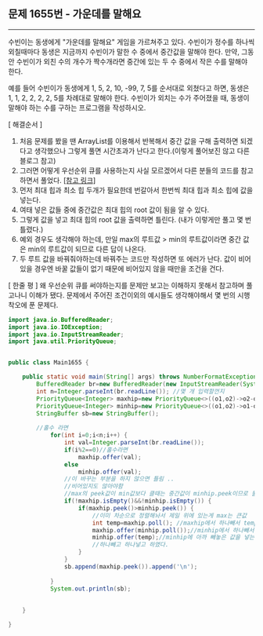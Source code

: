 ## 문제 1655번 - 가운데를 말해요
---------------
수빈이는 동생에게 "가운데를 말해요" 게임을 가르쳐주고 있다. 수빈이가 정수를 하나씩 외칠때마다 동생은 지금까지 수빈이가 말한 수 중에서 중간값을 말해야 한다. 만약, 그동안 수빈이가 외친 수의 개수가 짝수개라면 중간에 있는 두 수 중에서 작은 수를 말해야 한다.

예를 들어 수빈이가 동생에게 1, 5, 2, 10, -99, 7, 5를 순서대로 외쳤다고 하면, 동생은 1, 1, 2, 2, 2, 2, 5를 차례대로 말해야 한다. 수빈이가 외치는 수가 주어졌을 때, 동생이 말해야 하는 수를 구하는 프로그램을 작성하시오.

[ 해결순서 ]
1. 처음 문제를 봤을 땐 ArrayList를 이용해서 반복해서 중간 값을 구해 출력하면 되겠다고 생각했으나 그렇게 풀면 시간초과가 난다고 한다.(이렇게 풀어보진 않고 다른 블로그 참고)
2. 그러면 어떻게 우선순위 큐를 사용하는지 사실 모르겠어서 다른 분들의 코드를 참고하면서 풀었다. [[참고 링크]](https://devowen.com/246)
3. 먼저 최대 힙과 최소 힙 두개가 필요한데 번갈아서 한번씩 최대 힙과 최소 힙에 값을 넣는다.
4. 여태 넣은 값들 중에 중간값은 최대 힙의 root 값이 됨을 알 수 있다. 
5. 그렇게 값을 넣고 최대 힙의 root 값을 출력하면 틀린다. (내가 이렇게만 풀고 몇 번 틀렸다.)
6. 예외 경우도 생각해야 하는데, 만일 max의 루트값 > min의 루트값이라면 중간 값은 min의 루트값이 되므로 다른 답이 나온다.
7. 두 루트 값을 바꿔줘야하는데 바꿔주는 코드만 작성하면 또 에러가 난다. 값이 비어있을 경우엔 바꿀 값들이 없기 때문에 비어있지 않을 때만을 조건을 건다.

[ 한줄 평 ] 왜 우선순위 큐를 써야하는지를 문제만 보고는 이해하지 못해서 참고하며 풀고나니 이해가 됐다. 문제에서 주어진 조건이외의 예시들도 생각해야해서 몇 번의 시행착오에 푼 문제다.
```java
import java.io.BufferedReader;
import java.io.IOException;
import java.io.InputStreamReader;
import java.util.PriorityQueue;


public class Main1655 {

	public static void main(String[] args) throws NumberFormatException, IOException {
		BufferedReader br=new BufferedReader(new InputStreamReader(System.in));
		int n=Integer.parseInt(br.readLine()); //몇 개 입력할껀지 
		PriorityQueue<Integer> maxhip=new PriorityQueue<>((o1,o2)->o2-o1);//내림차순 
		PriorityQueue<Integer> minhip=new PriorityQueue<>((o1,o2)->o1-o2);//오름차순 
		StringBuffer sb=new StringBuffer();
		
		//홀수 라면 
			for(int i=0;i<n;i++) {
				int val=Integer.parseInt(br.readLine());
				if(i%2==0)//홀수라면 
					maxhip.offer(val);
				else
					minhip.offer(val);
				//이 바꾸는 부분을 하지 않으면 틀림 .. 
				//비어있지도 않아야함 
				//max의 peek값이 min값보다 클때는 중간값이 minhip.peek이므로 둘이 교체해야함
				if(!maxhip.isEmpty()&&!minhip.isEmpty()) {
					if(maxhip.peek()>minhip.peek()) {
						//이미 차순으로 정렬해놔서 제일 위에 있는게 max는 큰값 
						int temp=maxhip.poll(); //maxhip에서 하나빼서 temp에 넣고 
						maxhip.offer(minhip.poll());//minhip에서 하나빼서 maxhip에 넣고 
						minhip.offer(temp);//minhip에 아까 빼놓은 값을 넣는다
						//하나빼고 하나넣고 하였다.
					}
				}
				sb.append(maxhip.peek()).append('\n');
					
			}
			System.out.println(sb);
		
		
	}

}
```
